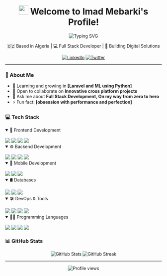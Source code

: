 <h1 align="center">
  <img src="https://media.giphy.com/media/hvRJCLFzcasrR4ia7z/giphy.gif" width="30px"/> 
  Welcome to Imad Mebarki's Profile!
</h1>

<div align="center">
  <img src="https://readme-typing-svg.herokuapp.com?font=Fira+Code&pause=1000&color=2D9EF7&center=true&vCenter=true&width=435&lines=Full+Stack+Developer;Problem+Solver;Open+Source+Enthusiast" alt="Typing SVG" />
</div>

<div align="center">
  <p>🇩🇿 Based in Algeria | 💻 Full Stack Developer | 🌟 Building Digital Solutions</p>
  
  [![LinkedIn](https://img.shields.io/badge/LinkedIn-%230077B5.svg?logo=linkedin&logoColor=white)](https://www.linkedin.com/in/mebarkiahmed)
  [![Twitter](https://img.shields.io/badge/Twitter-%231DA1F2.svg?logo=Twitter&logoColor=white)](https://x.com/3imadmebarki)
</div>

---

### 🚀 About Me

- 🌱 Learning and growing in **[Laravel and ML using Python]**
- 👯 Open to collaborate on **Innovative cross platform projects**
- 💬 Ask me about **Full Stack Development, On my way from zero to hero**
- ⚡ Fun fact: **[obsession with performance and perfection]**

### 💻 Tech Stack

<details open>
<summary>🎨 Frontend Development</summary>
<br>
<div align="left">
  <img src="https://img.shields.io/badge/next.js-%23000000.svg?style=for-the-badge&logo=next.js&logoColor=white" />
  <img src="https://img.shields.io/badge/react-%2320232a.svg?style=for-the-badge&logo=react&logoColor=%2361DAFB" />
  <img src="https://img.shields.io/badge/redux-%23593d88.svg?style=for-the-badge&logo=redux&logoColor=white" />
  <img src="https://img.shields.io/badge/typescript-%23007ACC.svg?style=for-the-badge&logo=typescript&logoColor=white" />
</div>
</details>

<details open>
<summary>⚙️ Backend Development</summary>
<br>
<div align="left">
  <img src="https://img.shields.io/badge/node.js-6DA55F?style=for-the-badge&logo=node.js&logoColor=white" />
  <img src="https://img.shields.io/badge/express.js-%23404d59.svg?style=for-the-badge&logo=express&logoColor=%2361DAFB" />
  <img src="https://img.shields.io/badge/laravel-%23FF2D20.svg?style=for-the-badge&logo=laravel&logoColor=white" />
  <img src="https://img.shields.io/badge/php-%23777BB4.svg?style=for-the-badge&logo=php&logoColor=white" />
</div>
</details>

<details open>
<summary>📱 Mobile Development</summary>
<br>
<div align="left">
  <img src="https://img.shields.io/badge/kotlin-%237F52FF.svg?style=for-the-badge&logo=kotlin&logoColor=white" />
  <img src="https://img.shields.io/badge/java-%23ED8B00.svg?style=for-the-badge&logo=java&logoColor=white" />
  <img src="https://img.shields.io/badge/Android-3DDC84?style=for-the-badge&logo=android&logoColor=white" />
</div>
</details>

<details open>
<summary>🛢️ Databases</summary>
<br>
<div align="left">
  <img src="https://img.shields.io/badge/postgres-%23316192.svg?style=for-the-badge&logo=postgresql&logoColor=white" />
  <img src="https://img.shields.io/badge/mysql-%2300f.svg?style=for-the-badge&logo=mysql&logoColor=white" />
  <img src="https://img.shields.io/badge/MongoDB-%234ea94b.svg?style=for-the-badge&logo=mongodb&logoColor=white" />
</div>
</details>

<details open>
<summary>🛠 DevOps & Tools</summary>
<br>
<div align="left">
  <img src="https://img.shields.io/badge/docker-%230db7ed.svg?style=for-the-badge&logo=docker&logoColor=white" />
  <img src="https://img.shields.io/badge/nginx-%23009639.svg?style=for-the-badge&logo=nginx&logoColor=white" />
  <img src="https://img.shields.io/badge/git-%23F05033.svg?style=for-the-badge&logo=git&logoColor=white" />
  <img src="https://img.shields.io/badge/Linux-FCC624?style=for-the-badge&logo=linux&logoColor=black" />
</div>
</details>

<details open>
<summary>👨‍💻 Programming Languages</summary>
<br>
<div align="left">
  <img src="https://img.shields.io/badge/typescript-%23007ACC.svg?style=for-the-badge&logo=typescript&logoColor=white" />
  <img src="https://img.shields.io/badge/php-%23777BB4.svg?style=for-the-badge&logo=php&logoColor=white" />
  <img src="https://img.shields.io/badge/java-%23ED8B00.svg?style=for-the-badge&logo=java&logoColor=white" />
  <img src="https://img.shields.io/badge/kotlin-%237F52FF.svg?style=for-the-badge&logo=kotlin&logoColor=white" />
</div>
</details>

### 📊 GitHub Stats

<div align="center">
  <img src="https://github-readme-stats.vercel.app/api?username=mebarkiimad&show_icons=true&theme=radical" alt="GitHub Stats" />
  <img src="https://github-readme-streak-stats.herokuapp.com/?user=mebarkiimad&theme=radical" alt="GitHub Streak" />
</div>

---

<div align="center">
  <img src="https://komarev.com/ghpvc/?username=mebarkiimad&label=Profile%20views&color=0e75b6&style=flat" alt="Profile views" />
</div>
